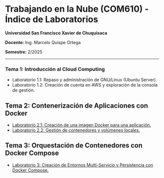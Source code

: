 # Trabajando en la Nube (COM610) - Índice de Laboratorios

**Universidad San Francisco Xavier de Chuquisaca**

**Docente:** Ing. Marcelo Quispe Ortega

**Semestre:** 2/2025

---

### Tema 1: Introducción al Cloud Computing

- Laboratorio 1.1: Repaso y administración de GNU/Linux (Ubuntu Server).
- Laboratorio 1.2: Creación de cuenta en AWS y exploración de la consola de gestión.

## Tema 2: Contenerización de Aplicaciones con Docker

- [Laboratorio 2.1: Creación de una imagen Docker para una aplicación.](tema2/lab-2.1-creacion-de-una-imagen-docker-para-una-aplicacion.md)
- [Laboratorio 2.2: Gestión de contenedores y volúmenes locales.](tema2/lab-2.2-gestion-de-contenedores-y-volumenes-locales.md)

## Tema 3: Orquestación de Contenedores con Docker Compose

- [Laboratorio 3: Creación de Entornos Multi-Servicio y Persistencia con Docker Compose.](tema3/lab-3-creacion-de-un-entorno-multi-servicio-con-docker-compose.md)